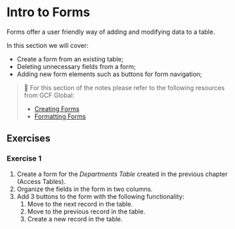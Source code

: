 # Intro to Forms

Forms offer a user friendly way of adding and modifying data to a table.

In this section we will cover:

- Create a form from an existing table;
- Deleting unnecessary fields from a form;
- Adding new form elements such as buttons for form navigation;



> 📖 For this section of the notes please refer to the following resources from GCF Global:
>
> - [Creating Forms](https://edu.gcfglobal.org/en/access2016/creating-forms/1/)
> - [Formatting Forms](https://edu.gcfglobal.org/en/access2016/formatting-forms/1/)



## Exercises

### Exercise 1

1. Create a form for the *Departments Table* created in the previous chapter (Access Tables).
2. Organize the fields in the form in two columns.
3. Add 3 buttons to the form with the following functionality:
   1. Move to the next record in the table.
   2. Move to the previous record in the table.
   3. Create a new record in the table.

